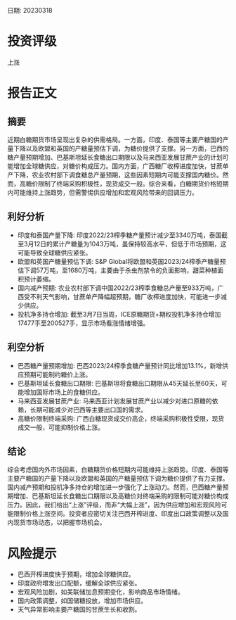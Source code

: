 
日期: 20230318

# 投资评级

上涨

# 报告正文

## 摘要

近期白糖期货市场呈现出复杂的供需格局。一方面，印度、泰国等主要产糖国的产量下降以及欧盟和英国的产糖量预估下调，为糖价提供了支撑。另一方面，巴西的糖产量预期增加、巴基斯坦延长食糖出口期限以及马来西亚发展甘蔗产业的计划可能增加全球糖供应，对糖价构成压力。国内方面，广西糖厂收榨进度加快，甘蔗单产下降，农业农村部下调食糖总产量预期，这些因素短期内可能支撑国内糖价。然而，高糖价限制了终端采购积极性，现货成交一般。综合来看，白糖期货价格短期内可能维持上涨趋势，但需警惕供应增加和宏观风险带来的回调压力。

## 利好分析

* 印度和泰国产量下降: 印度2022/23榨季糖产量预计减少至3340万吨，泰国截至3月12日的累计产糖量为1043万吨，虽保持较高水平，但低于市场预期，这可能导致全球糖供应紧张。
* 欧盟和英国产糖量预估下调: S&P Global将欧盟和英国2023/24榨季产糖量预估下调57万吨，至1680万吨，主要由于杀虫剂禁令的负面影响，甜菜种植面积预计萎缩。
* 国内减产预期: 农业农村部下调中国2022/23榨季食糖总产量至933万吨，广西受不利天气影响，甘蔗单产降幅超预期，糖厂收榨进度加快，可能进一步减少供应。
* 投机净多持仓增加: 截至3月7日当周，ICE原糖期货+期权投机净多持仓增加17477手至200527手，显示市场看涨情绪增强。

## 利空分析

* 巴西糖产量预期增加: 巴西2023/24榨季食糖产量预计同比增加13.1%，新增供应预期可能制约糖价上涨。
* 巴基斯坦延长食糖出口期限: 巴基斯坦将食糖出口期限从45天延长至60天，可能增加国际市场上的食糖供应。
* 马来西亚发展甘蔗产业: 马来西亚计划发展甘蔗产业以减少对进口原糖的依赖，长期可能减少对巴西等主要出口国的需求。
* 高糖价限制终端采购: 广西白糖现货成交价高企，终端采购积极性受限，现货成交一般，可能抑制价格上涨。

## 结论

综合考虑国内外市场因素，白糖期货价格短期内可能维持上涨趋势。印度、泰国等主要产糖国的产量下降以及欧盟和英国的产糖量预估下调为糖价提供了有力支撑。国内减产预期和投机净多持仓的增加进一步强化了上涨动力。然而，巴西糖产量预期增加、巴基斯坦延长食糖出口期限以及高糖价对终端采购的限制可能对糖价构成压力。因此，我们给出“上涨”评级，而非“大幅上涨”，因为供应增加和宏观风险可能限制价格上涨空间。投资者应密切关注巴西开榨进度、印度出口政策调整以及国内现货市场动态，以把握市场机会。

# 风险提示

* 巴西开榨进度快于预期，增加全球糖供应。
* 印度政府增发出口配额，缓解全球供应紧张。
* 宏观风险加剧，如美联储加息预期变化，影响商品市场情绪。
* 国内政策调整，如国储糖投放，增加市场供应。
* 天气异常影响主要产糖国的甘蔗生长和收割。
